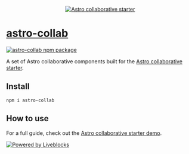 <p align="center">
  <a href="https://liveblocks.io">
    <img src="https://astro-collaborative-starter.ctnicholas.dev/header.svg" alt="Astro collaborative starter" />
  </a>
</p>

# [astro-collab](https://astro-collaborative-starter.ctnicholas.dev/)

<p>
  <a href="https://www.npmjs.com/package/astro-collab">
    <img src="https://img.shields.io/npm/v/astro-collab" alt="astro-collab npm package" />
  </a>
</p>


A set of Astro collaborative components built for the [Astro collaborative starter](https://astro-collaborative-starter.ctnicholas.dev/).

## Install
```
npm i astro-collab
```

## How to use
For a full guide, check out the [Astro collaborative starter demo](https://astro-collaborative-starter.ctnicholas.dev/).

<a href="https://liveblocks.io">![Powered by Liveblocks](https://astro-collaborative-starter.ctnicholas.dev/poweredbyliveblocks.svg)</a>

